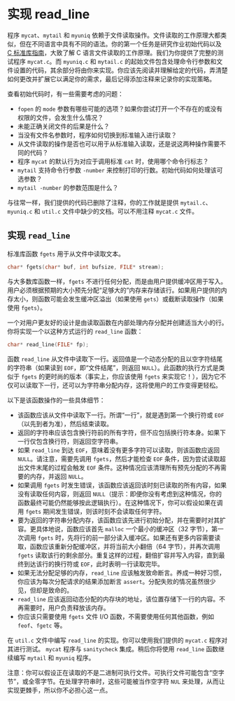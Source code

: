 # 实现 read_line

程序 `mycat`、`mytail` 和 `myuniq` 依赖于文件读取操作。文件读取的工作原理大都类似，但在不同语言中具有不同的语法。你的第一个任务是研究作业初始代码以及 [C 标准库指南](https://web.stanford.edu/class/archive/cs/cs107/cs107.1206/guide/stdlib.html)，大致了解 C 语言文件读取的工作原理。我们为你提供了完整的测试程序 `mycat.c`。而 `myuniq.c` 和 `mytail.c` 的起始文件包含处理命令行参数和文件设置的代码，其余部分将由你来实现。你应该先阅读并理解给定的代码，弄清楚如何更改并扩展它以满足你的需求，最后记得添加注释来记录你的实现策略。

查看初始代码时，有一些需要考虑的问题：  
  
- `fopen` 的 `mode` 参数有哪些可能的选项？如果你尝试打开一个不存在的或没有权限的文件，会发生什么情况？  
- 未能正确关闭文件的后果是什么？  
- 当没有文件名参数时，程序如何切换到标准输入进行读取？  
- 从文件读取的操作是否也可以用于从标准输入读取，还是说这两种操作需要不同的代码？  
- 程序 `mycat` 的默认行为对应于调用标准 `cat` 时，使用哪个命令行标志？  
- `mytail` 支持命令行参数 `-number` 来控制打印的行数。初始代码如何处理该可选参数？  
- `mytail -number` 的参数范围是什么？  

与往常一样，我们提供的代码已删除了注释，你的工作就是提供 `mytail.c`、`myuniq.c` 和 `util.c` 文件中缺少的文档。可以不用注释 `mycat.c` 文件。

## 实现 `read_line`

标准库函数 `fgets` 用于从文件中读取文本。

```c
char* fgets(char* buf, int bufsize, FILE* stream);
```

与大多数库函数一样，`fgets` 不进行任何分配，而是由用户提供缓冲区用于写入。用户必须根据预期的大小预先分配“足够大的”内存来存储该行。如果用户提供的内存太小，则函数可能会发生缓冲区溢出（如果使用 `gets`）或截断读取操作（如果使用 `fgets`）。

一个对用户更友好的设计是由读取函数在内部处理内存分配并创建适当大小的行。你将实现一个以这种方式运行的 `read_line` 函数：

```c
char* read_line(FILE* fp);
```

函数 `read_line` 从文件中读取下一行。返回值是一个动态分配的且以空字符结尾的字符串（如果读到 `EOF`，即“文件结尾”，则返回 `NULL`）。此函数的执行方式是类似于 `fgets` 的更时尚的版本（事实上，你应该使用 `fgets` 来实现它！），因为它不仅可以读取下一行，还可以为字符串分配内存，这将使用户的工作变得更轻松。

以下是该函数操作的一些具体细节：

- 该函数应该从文件中读取下一行。所谓“一行”，就是遇到第一个换行符或 `EOF`（以先到者为准），然后结束读取。
- 返回的字符串应该包含换行符前的所有字符，但不应包括换行符本身。如果下一行仅包含换行符，则返回空字符串。
- 如果 `read_line` 到达 `EOF`，意味着没有更多字符可以读取，则该函数应返回 `NULL`。请注意，需要先调用 `fgets`，然后才能检查 `EOF` 条件，因为尝试读取超出文件末尾的过程会触发 `EOF` 条件。这种情况应该清理所有预先分配的不再需要的内存，并返回 `NULL`。
- 如果调用 `fgets` 时发生错误，该函数应该返回该时刻已读取的所有内容，如果没有读取任何内容，则返回 `NULL`（提示：即便你没有考虑到这种情况，你的函数最终可能仍然能够按此逻辑执行）。在这种情况下，你可以假设如果在调用 `fgets` 期间发生错误，则该时刻不会读取任何字符。
- 要为返回的字符串分配内存，该函数应该先进行初始分配，并在需要时对其扩容。更具体地说，函数应该首先 `malloc` 一个最小的缓冲区（32 字节），第一次调用 `fgets` 时，先将行的前一部分读入缓冲区。如果还有更多内容需要读取，函数应该重新分配缓冲区，并将当前大小翻倍（64 字节），并再次调用 `fgets` 读取该行的剩余部分。重复这样的过程，翻倍扩容并写入内容，直到最终到达该行的换行符或 `EOF`，此时表明一行读取完毕。
- 如果无法分配足够的内存，`read_line` 应该触发致命断言。养成一种好习惯，你应该为每次分配请求的结果添加断言 `assert`。分配失败的情况虽然很少见，但却是致命的。
- `read_line` 应该返回动态分配的内存块的地址，该位置存储下一行的内容。不再需要时，用户负责释放该内存。
- 你应该只需要使用 `fgets` 文件 I/O 函数，不需要使用任何其他函数，例如 `feof`、`fgetc` 等。

在 `util.c` 文件中编写 `read_line` 的实现。你可以使用我们提供的 `mycat.c` 程序对其进行测试。 `mycat` 程序与 `sanitycheck` 集成。稍后你将使用 `read_line` 函数继续编写 `mytail` 和 `myuniq` 程序。

注意：你可以假设正在读取的不是二进制可执行文件。可执行文件可能包含“空字节”，或全零字节。在处理字符串时，这些可能被当作空字符 `NUL` 来处理，从而让实现更棘手，所以你不必担心这一点。
